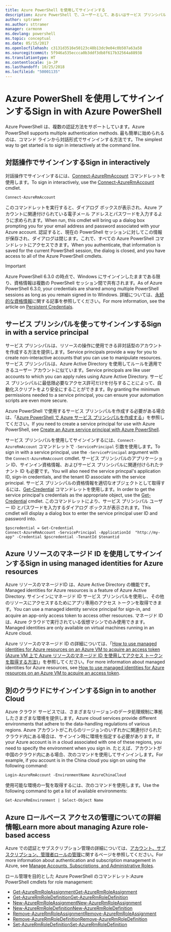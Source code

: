 ```yaml
---
title: Azure PowerShell を使用してサインインする
description: Azure PowerShell で、ユーザーとして、あるいはサービス プリンシパルまたは Azure リソースのマネージド ID を使用してサインインする方法。
author: sptramer
ms.author: sttramer
manager: carmonm
ms.devlang: powershell
ms.topic: conceptual
ms.date: 05/15/2017
ms.openlocfilehash: c3131d3516e50123c48b13dc9e04c0b507a63a58
ms.sourcegitcommit: 5f946a535eccca0b3ddf3db8f617b32564a88938
ms.translationtype: HT
ms.contentlocale: ja-JP
ms.lasthandoff: 10/25/2018
ms.locfileid: "50001135"
---
```

# <a name="sign-in-with-azure-powershell"></a><span data-ttu-id="0b2b4-103">Azure PowerShell を使用してサインインする</span><span class="sxs-lookup"><span data-stu-id="0b2b4-103">Sign in with Azure PowerShell</span></span>

<span data-ttu-id="0b2b4-104">Azure PowerShell は、複数の認証方法をサポートしています。</span><span class="sxs-lookup"><span data-stu-id="0b2b4-104">Azure PowerShell supports multiple authentication methods.</span></span> <span data-ttu-id="0b2b4-105">最も簡単に始められるのは、コマンド ラインから対話形式でサインインする方法です。</span><span class="sxs-lookup"><span data-stu-id="0b2b4-105">The simplest way to get started is to sign in interactively at the command line.</span></span>

## <a name="sign-in-interactively"></a><span data-ttu-id="0b2b4-106">対話操作でサインインする</span><span class="sxs-lookup"><span data-stu-id="0b2b4-106">Sign in interactively</span></span>

<span data-ttu-id="0b2b4-107">対話操作でサインインするには、[Connect-AzureRmAccount](/powershell/module/azurerm.profile/connect-azurermaccount) コマンドレットを使用します。</span><span class="sxs-lookup"><span data-stu-id="0b2b4-107">To sign in interactively, use the [Connect-AzureRmAccount](/powershell/module/azurerm.profile/connect-azurermaccount) cmdlet.</span></span>

```azurepowershell
Connect-AzureRmAccount
```

<span data-ttu-id="0b2b4-108">このコマンドレットを実行すると、ダイアログ ボックスが表示され、Azure アカウントに関連付けられている電子メール アドレスとパスワードを入力するように求められます。</span><span class="sxs-lookup"><span data-stu-id="0b2b4-108">When run, this cmdlet will bring up a dialog box prompting you for your email address and password associated with your Azure account.</span></span> <span data-ttu-id="0b2b4-109">認証すると、現在の PowerShell セッションに対してこの情報が保存され、ダイアログは閉じます。これで、すべての Azure PowerShell コマンドレットにアクセスできます。</span><span class="sxs-lookup"><span data-stu-id="0b2b4-109">When you authenticate, that information is saved for the current PowerShell session, the dialog is closed, and you have access to all of the Azure PowerShell cmdlets.</span></span>

> [!IMPORTANT]
> <span data-ttu-id="0b2b4-110">Azure PowerShell 6.3.0 の時点で、Windows にサインインしたままである限り、資格情報は複数の PowerShell セッション間で共有されます。</span><span class="sxs-lookup"><span data-stu-id="0b2b4-110">As of Azure PowerShell 6.3.0, your credentials are shared among multiple PowerShell sessions as long as you remain signed in to Windows.</span></span> <span data-ttu-id="0b2b4-111">詳細については、[永続的な資格情報](context-persistence.md)に関する記事を参照してください。</span><span class="sxs-lookup"><span data-stu-id="0b2b4-111">For more information, see the article on [Persistent Credentials](context-persistence.md).</span></span>

## <a name="sign-in-with-a-service-principal"></a><span data-ttu-id="0b2b4-112">サービス プリンシパルを使ってサインインする</span><span class="sxs-lookup"><span data-stu-id="0b2b4-112">Sign in with a service principal</span></span>

<span data-ttu-id="0b2b4-113">サービス プリンシパルは、リソースの操作に使用できる非対話型のアカウントを作成する方法を提供します。</span><span class="sxs-lookup"><span data-stu-id="0b2b4-113">Service principals provide a way for you to create non-interactive accounts that you can use to manipulate resources.</span></span> <span data-ttu-id="0b2b4-114">サービス プリンシパルは、Azure Active Directory を使用してルールを適用できるユーザー アカウントに似ています。</span><span class="sxs-lookup"><span data-stu-id="0b2b4-114">Service principals are like user accounts to which you can apply rules using Azure Active Directory.</span></span> <span data-ttu-id="0b2b4-115">サービス プリンシパルに最低限必要なアクセス許可だけを付与することによって、自動化スクリプトをより安全にすることができます。</span><span class="sxs-lookup"><span data-stu-id="0b2b4-115">By granting the minimum permissions needed to a service principal, you can ensure your automation scripts are even more secure.</span></span>

<span data-ttu-id="0b2b4-116">Azure PowerShell で使用するサービス プリンシパルを作成する必要がある場合は、「[Azure PowerShell で Azure サービス プリンシパルを作成する](create-azure-service-principal-azureps.md)」を参照してください。</span><span class="sxs-lookup"><span data-stu-id="0b2b4-116">If you need to create a service principal for use with Azure PowerShell, see [Create an Azure service principal with Azure PowerShell](create-azure-service-principal-azureps.md).</span></span>

<span data-ttu-id="0b2b4-117">サービス プリンシパルを使用してサインインするには、`Connect-AzureRmAccount` コマンドレットで `-ServicePrincipal` 引数を使用します。</span><span class="sxs-lookup"><span data-stu-id="0b2b4-117">To sign in with a service principal, use the `-ServicePrincipal` argument with the `Connect-AzureRmAccount` cmdlet.</span></span> <span data-ttu-id="0b2b4-118">サービス プリンシパルのアプリケーション ID、サインイン資格情報、およびサービス プリンシパルに関連付けられたテナント ID も必要です。</span><span class="sxs-lookup"><span data-stu-id="0b2b4-118">You will also need the service princpal's application ID, sign-in credentials, and the tenant ID associate with the service principal.</span></span> <span data-ttu-id="0b2b4-119">サービス プリンシパルの資格情報を適切なオブジェクトとして取得するには、[Get-Credential](/powershell/module/microsoft.powershell.security/get-credential) コマンドレットを使用します。</span><span class="sxs-lookup"><span data-stu-id="0b2b4-119">In order to get the service principal's credentials as the appropriate object, use the [Get-Credential](/powershell/module/microsoft.powershell.security/get-credential) cmdlet.</span></span> <span data-ttu-id="0b2b4-120">このコマンドレットにより、サービス プリンシパル ユーザー ID とパスワードを入力するダイアログ ボックスが表示されます。</span><span class="sxs-lookup"><span data-stu-id="0b2b4-120">This cmdlet will display a dialog box to enter the service principal user ID and password into.</span></span>

```azurepowershell-interactive
$pscredential = Get-Credential
Connect-AzureRmAccount -ServicePrincipal -ApplicationId  "http://my-app" -Credential $pscredential -TenantId $tenantid
```

## <a name="sign-in-using-managed-identities-for-azure-resources"></a><span data-ttu-id="0b2b4-121">Azure リソースのマネージド ID を使用してサインインする</span><span class="sxs-lookup"><span data-stu-id="0b2b4-121">Sign in using managed identities for Azure resources</span></span>

<span data-ttu-id="0b2b4-122">Azure リソースのマネージドID は、Azure Active Directory の機能です。</span><span class="sxs-lookup"><span data-stu-id="0b2b4-122">Managed identities for Azure resources is a feature of Azure Active Directory.</span></span> <span data-ttu-id="0b2b4-123">サインインにマネージド ID サービス プリンシパルを使用し、その他のリソースにアクセスするためにアプリ専用のアクセス トークンを取得できます。</span><span class="sxs-lookup"><span data-stu-id="0b2b4-123">You can use a managed identity service principal for sign-in, and acquire an app-only access token to access other resources.</span></span> <span data-ttu-id="0b2b4-124">マネージド ID は、Azure クラウドで実行されている仮想マシンでのみ使用できます。</span><span class="sxs-lookup"><span data-stu-id="0b2b4-124">Managed identities are only available on virtual machines running in an Azure cloud.</span></span>

<span data-ttu-id="0b2b4-125">Azure リソースのマネージド ID の詳細については、「[How to use managed identities for Azure resources on an Azure VM to acquire an access token (Azure VM 上で Azure リソースのマネージド ID を使用してアクセス トークンを取得する方法)](/azure/active-directory/managed-identities-azure-resources/how-to-use-vm-token)」を参照してください。</span><span class="sxs-lookup"><span data-stu-id="0b2b4-125">For more information about managed identities for Azure resources, see [How to use managed identities for Azure resources on an Azure VM to acquire an access token](/azure/active-directory/managed-identities-azure-resources/how-to-use-vm-token).</span></span>

## <a name="sign-in-to-another-cloud"></a><span data-ttu-id="0b2b4-126">別のクラウドにサインインする</span><span class="sxs-lookup"><span data-stu-id="0b2b4-126">Sign in to another Cloud</span></span>

<span data-ttu-id="0b2b4-127">Azure クラウド サービスでは、さまざまなリージョンのデータ処理規制に準拠したさまざまな環境を提供します。</span><span class="sxs-lookup"><span data-stu-id="0b2b4-127">Azure cloud services provide different environments that adhere to the data-handling regulations of various regions.</span></span> <span data-ttu-id="0b2b4-128">Azure アカウントがこれらのリージョンのいずれかに関連付けられたクラウド内にある場合は、サインイン時に環境を指定する必要があります。</span><span class="sxs-lookup"><span data-stu-id="0b2b4-128">If your Azure account is in a cloud associated with one of these regions, you need to specify the environment when you sign in.</span></span> <span data-ttu-id="0b2b4-129">たとえば、アカウントが中国のクラウド内にある場合、次のコマンドを使用してサインインします。</span><span class="sxs-lookup"><span data-stu-id="0b2b4-129">For example, if you account is in the China cloud you sign on using the following command:</span></span>

```azurepowershell-interactive
Login-AzureRmAccount -EnvironmentName AzureChinaCloud
```

<span data-ttu-id="0b2b4-130">使用可能な環境の一覧を取得するには、次のコマンドを使用します。</span><span class="sxs-lookup"><span data-stu-id="0b2b4-130">Use the following command to get a list of available environments:</span></span>

```azurepowershell-interactive
Get-AzureRmEnvironment | Select-Object Name
```

## <a name="learn-more-about-managing-azure-role-based-access"></a><span data-ttu-id="0b2b4-131">Azure ロールベース アクセスの管理についての詳細情報</span><span class="sxs-lookup"><span data-stu-id="0b2b4-131">Learn more about managing Azure role-based access</span></span>

<span data-ttu-id="0b2b4-132">Azure での認証とサブスクリプション管理の詳細については、[アカウント、サブスクリプション、管理者ロールの管理](/azure/active-directory/role-based-access-control-configure)に関するページを参照してください。</span><span class="sxs-lookup"><span data-stu-id="0b2b4-132">For more information about authentication and subscription management in Azure, see [Manage Accounts, Subscriptions, and Administrative Roles](/azure/active-directory/role-based-access-control-configure).</span></span>

<span data-ttu-id="0b2b4-133">ロール管理を目的とした Azure PowerShell のコマンドレット:</span><span class="sxs-lookup"><span data-stu-id="0b2b4-133">Azure PowerShell cmdlets for role management:</span></span>

* [<span data-ttu-id="0b2b4-134">Get-AzureRmRoleAssignment</span><span class="sxs-lookup"><span data-stu-id="0b2b4-134">Get-AzureRmRoleAssignment</span></span>](/powershell/module/AzureRM.Resources/Get-AzureRmRoleAssignment)
* [<span data-ttu-id="0b2b4-135">Get-AzureRmRoleDefinition</span><span class="sxs-lookup"><span data-stu-id="0b2b4-135">Get-AzureRmRoleDefinition</span></span>](/powershell/module/AzureRM.Resources/Get-AzureRmRoleDefinition)
* [<span data-ttu-id="0b2b4-136">New-AzureRmRoleAssignment</span><span class="sxs-lookup"><span data-stu-id="0b2b4-136">New-AzureRmRoleAssignment</span></span>](/powershell/module/AzureRM.Resources/New-AzureRmRoleAssignment)
* [<span data-ttu-id="0b2b4-137">New-AzureRmRoleDefinition</span><span class="sxs-lookup"><span data-stu-id="0b2b4-137">New-AzureRmRoleDefinition</span></span>](/powershell/module/AzureRM.Resources/New-AzureRmRoleDefinition)
* [<span data-ttu-id="0b2b4-138">Remove-AzureRmRoleAssignment</span><span class="sxs-lookup"><span data-stu-id="0b2b4-138">Remove-AzureRmRoleAssignment</span></span>](/powershell/module/AzureRM.Resources/Remove-AzureRmRoleAssignment)
* [<span data-ttu-id="0b2b4-139">Remove-AzureRmRoleDefinition</span><span class="sxs-lookup"><span data-stu-id="0b2b4-139">Remove-AzureRmRoleDefinition</span></span>](/powershell/module/AzureRM.Resources/Remove-AzureRmRoleDefinition)
* [<span data-ttu-id="0b2b4-140">Set-AzureRmRoleDefinition</span><span class="sxs-lookup"><span data-stu-id="0b2b4-140">Set-AzureRmRoleDefinition</span></span>](/powershell/moduel/AzureRM.Resources/Set-AzureRmRoleDefinition)

